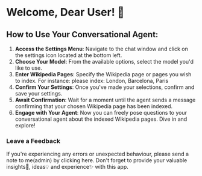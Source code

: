 # Welcome, Dear User! 🎉

## How to Use Your Conversational Agent:

1. **Access the Settings Menu**: Navigate to the chat window and click on the settings icon located at the bottom left.
2. **Choose Your Model**: From the available options, select the model you'd like to use.
3. **Enter Wikipedia Pages**: Specify the Wikipedia page or pages you wish to index. For instance:
please index: London, Barcelona, Paris
4. **Confirm Your Settings**: Once you've made your selections, confirm and save your settings.
5. **Await Confirmation**: Wait for a moment until the agent sends a message confirming that your chosen Wikipedia page has been indexed.
6. **Engage with Your Agent**: Now you can freely pose questions to your conversational agent about the indexed Wikipedia pages. Dive in and explore!

### Leave a Feedback

If you're experiencing any errors or unexpected behaviour, please send a note to me(admin) by clicking here. Don't forget to provide your valuable insights👀, ideas💡 and experience✨ with this app.